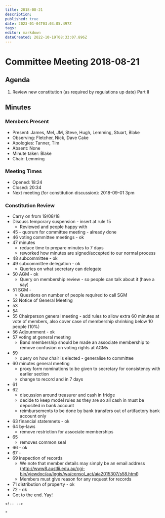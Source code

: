 ```yaml
---
title: 2018-08-21
description: 
published: true
date: 2023-01-04T03:03:05.497Z
tags: 
editor: markdown
dateCreated: 2022-10-19T08:33:07.896Z
---
```


# Committee Meeting 2018-08-21

## Agenda

1.  Review new constitution (as required by regulations up date) Part II

## Minutes

### Members Present

-   Present: James, Mel, JM, Steve, Hugh, Lemming, Stuart, Blake
-   Observing: Fletcher, Nick, Dave Cake
-   Apologies: Tanner, Tim
-   Absent: None
-   Minute taker: Blake
-   Chair: Lemming

### Meeting Times

-   Opened: 18:24
-   Closed: 20:34
-   Next meeting (for constitution discussion): 2018-09-01 3pm

### Constitution Review

-   Carry on from 19/08/18
-   Discuss temporary suspension - insert at rule 15
    -   Reviewed and people happy with
-   45 - quorum for committee meeting - already done
-   46 voting committee meetings - ok
-   47 minutes
    -   reduce time to prepare minutes to 7 days
    -   reworked how minutes are signed/accepted to our normal process
-   48 subcommittee - ok
-   49 subcommittee delegation - ok
    -   Queries on what secretary can delegate
-   50 AGM - ok
    -   Query on membership review - so people can talk about it (have a say)
-   51 SGM -
    -   Questions on number of people required to call SGM
-   52 Notice of General Meeting
-   53
-   54
-   55 Chairperson general meeting - add rules to allow extra 60 minutes at vote of members, also cover case of membership shrinking below 10 people (10%)
-   56 Adjournment - ok
-   57 voting at general meeting
    -   Band membership should be made an associate membership to remove confusion on voting rights at AGMs
-   59
    -   query on how chair is elected - generalise to committee
-   60 minutes general meeting
    -   proxy form nominations to be given to secretary for consistency with earlier section
    -   change to record and in 7 days
-   61
-   62
    -   discussion around treasurer and cash in fridge
    -   decide to keep model rules as they are so all cash in must be deposited in bank account
    -   reimbursements to be done by bank transfers out of artifactory bank account only
-   63 financial statemnets - ok
-   64 by-laws
    -   remove restriction for associate memberships
-   65
    -   removes common seal
-   66 - ok
-   67 -
-   69 inspection of records
    -   We note that member details may simply be an email address (<http://www8.austlii.edu.au/cgi-bin/viewdoc/au/legis/wa/consol_act/aia2015307/s58.html>)
    -   Members must give reason for any request for records
-   71 distribution of property - ok
-   72 - ok
-   Got to the end. Yay!

```{=html}
<!-- -->
```
    * 
